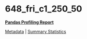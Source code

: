 # 648_fri_c1_250_50

[**Pandas Profiling Report**](https://epistasislab.github.io/penn-ml-benchmarks/profile/648_fri_c1_250_50.html)

[Metadata](metadata.yaml) | [Summary Statistics](summary_stats.tsv)

